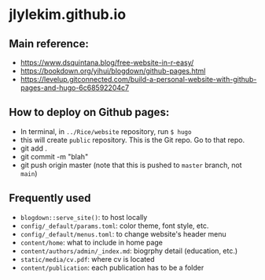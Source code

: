 # jlylekim.github.io

## Main reference: 
- https://www.dsquintana.blog/free-website-in-r-easy/  
- https://bookdown.org/yihui/blogdown/github-pages.html  
- https://levelup.gitconnected.com/build-a-personal-website-with-github-pages-and-hugo-6c68592204c7  

## How to deploy on Github pages:
- In terminal, in `../Rice/website` repository, run `$ hugo`  
- this will create `public` repository. This is the Git repo. Go to that repo.
- git add .
- git commit -m "blah"
- git push origin master (note that this is pushed to `master` branch, not `main`)

## Frequently used 
- `blogdown::serve_site()`: to host locally
- `config/_default/params.toml`: color theme, font style, etc.
- `config/_default/menus.toml`: to change website's header menu
- `content/home`: what to include in home page
- `content/authors/admin/_index.md`: biogrphy detail (education, etc.)
- `static/media/cv.pdf`: where cv is located
- `content/publication`: each publication has to be a folder

